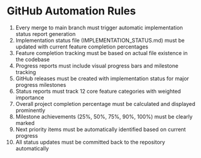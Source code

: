 # GitHub Automation Rules

1. Every merge to main branch must trigger automatic implementation status report generation
2. Implementation status file (IMPLEMENTATION_STATUS.md) must be updated with current feature completion percentages
3. Feature completion tracking must be based on actual file existence in the codebase
4. Progress reports must include visual progress bars and milestone tracking
5. GitHub releases must be created with implementation status for major progress milestones
6. Status reports must track 12 core feature categories with weighted importance
7. Overall project completion percentage must be calculated and displayed prominently
8. Milestone achievements (25%, 50%, 75%, 90%, 100%) must be clearly marked
9. Next priority items must be automatically identified based on current progress
10. All status updates must be committed back to the repository automatically

